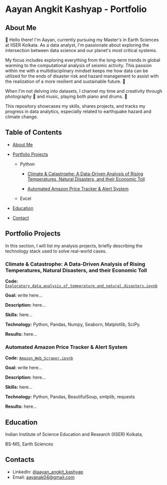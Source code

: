# Aayan Angkit Kashyap - Portfolio
## About Me
👋 Hello there! I'm Aayan, currently pursuing my Master's in Earth Sciences at IISER Kolkata. As a data analyst, I'm passionate about exploring the intersection between data science and our planet's most critical systems. 

My focus includes exploring everything from the long-term trends in global warming to the computational analysis of seismic activity. This passion within me with a multidisciplinary mindset keeps me how data can be utilized for the ends of disaster risk and hazard management to assist with the realization of a more resilient and sustainable future. 🌿 

When I'm not delving into datasets, I channel my time and creativity through photography 📸 and music, playing both piano and drums. 🎵



This repository showcases my skills, shares projects, and tracks my progress in data analytics, especially related to earthquake hazard and climate change.

## Table of Contents
- [About Me](https://github.com/Pianomello/hoho/blob/main/README.md#About-Me)
- [Portfolio Projects](https://github.com/Pianomello/hoho/blob/main/README.md#portfolio-projects)
  - Python
    - [Climate & Catastrophe: A Data-Driven Analysis of Rising Temperatures, Natural Disasters, and their Economic Toll](https://github.com/Pianomello/Climate_Impact)
      
    - [Automated Amazon Price Tracker & Alert System](https://github.com/Pianomello/Amazon_Web_Scraper)
        
 
  - Excel
  
  

- [Education](https://github.com/Pianomello/hoho/blob/main/README.md#education)

  
- [Contact](https://github.com/Pianomello/hoho/blob/main/README.md#contacts)

  
## Portfolio Projects
In this section, I will list my analysis projects, briefly describing the technology stack used to solve real-world cases.

### Climate & Catastrophe: A Data-Driven Analysis of Rising Temperatures, Natural Disasters, and their Economic Toll
**Code:** [`Exploratory_data_analysis_of_temperature_and_natural_disasters.ipynb`](https://github.com/Pianomello/Climate_Impact/blob/main/Exploratory_data_analysis_of_temperature_and_natural_disasters.ipynb)

**Goal:** write here...

**Description:** here...

**Skills:** here...

**Technology:** Python, Pandas, Numpy, Seaborn, Matplotlib, SciPy.

**Results:** here...


### Automated Amazon Price Tracker & Alert System
**Code:** [`Amazon_Web_Scraper.ipynb`](https://github.com/Pianomello/Amazon_Web_Scraper/blob/main/Amazon_Web_Scraper.ipynb)

**Goal:** write here...

**Description:** here...

**Skills:** here...

**Technology:** Python, Pandas, BeautifulSoup, smtplib, requests

**Results:** here...





## Education
Indian Institute of Science Education and Research (IISER) Kolkata,


BS-MS, Earth Sciences



## Contacts
- LinkedIn: [@aayan_angkit_kashyap](https://www.linkedin.com/in/aayan-angkit-kashyap-02215425b)
- Email: aayanak04@gmail.com
